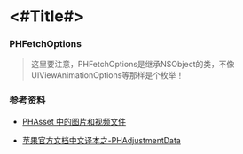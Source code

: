 #  <#Title#>




### PHFetchOptions
> 这里要注意，PHFetchOptions是继承NSObject的类，不像UIViewAnimationOptions等那样是个枚举！



### 参考资料
- [PHAsset 中的图片和视频文件](https://www.jianshu.com/p/0efabfff0378)

- [苹果官方文档中文译本之-PHAdjustmentData](https://www.jianshu.com/p/7ae6f60589d0)
